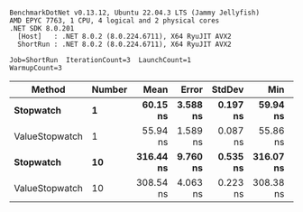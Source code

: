 ```

BenchmarkDotNet v0.13.12, Ubuntu 22.04.3 LTS (Jammy Jellyfish)
AMD EPYC 7763, 1 CPU, 4 logical and 2 physical cores
.NET SDK 8.0.201
  [Host]   : .NET 8.0.2 (8.0.224.6711), X64 RyuJIT AVX2
  ShortRun : .NET 8.0.2 (8.0.224.6711), X64 RyuJIT AVX2

Job=ShortRun  IterationCount=3  LaunchCount=1  
WarmupCount=3  

```
| Method         | Number | Mean      | Error    | StdDev   | Min       | Max       | Gen0   | Allocated |
|--------------- |------- |----------:|---------:|---------:|----------:|----------:|-------:|----------:|
| **Stopwatch**      | **1**      |  **60.15 ns** | **3.588 ns** | **0.197 ns** |  **59.94 ns** |  **60.33 ns** | **0.0005** |      **40 B** |
| ValueStopwatch | 1      |  55.94 ns | 1.589 ns | 0.087 ns |  55.86 ns |  56.03 ns |      - |         - |
| **Stopwatch**      | **10**     | **316.44 ns** | **9.760 ns** | **0.535 ns** | **316.07 ns** | **317.06 ns** | **0.0005** |      **40 B** |
| ValueStopwatch | 10     | 308.54 ns | 4.063 ns | 0.223 ns | 308.38 ns | 308.80 ns |      - |         - |
